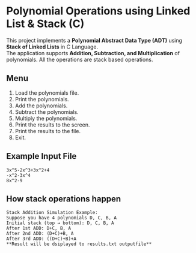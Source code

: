 # Polynomial Operations using Linked List & Stack (C)

This project implements a **Polynomial Abstract Data Type (ADT)** using **Stack of Linked Lists** in C Language.  
The application supports **Addition, Subtraction, and Multiplication** of polynomials.
All the operations are stack based operations.

## Menu
1. Load the polynomials file. 
2. Print the polynomials.
3. Add the polynomials.
4. Subtract the polynomials.  
5. Multiply the polynomials.  
6. Print the results to the screen.  
7. Print the results to the file. 
8. Exit.

## Example Input File
```
3x^5-2x^3+3x^2+4
-x^2-3x^4
8x^2-9
```

## How stack operations happen
```
Stack Addition Simulation Example:
Suppose you have 4 polynomials D, C, B, A
Initial stack (top → bottom): D, C, B, A
After 1st ADD: D+C, B, A
After 2nd ADD: (D+C)+B, A
After 3rd ADD: ((D+C)+B)+A
**Result will be dsiplayed to results.txt outputfile**
```
